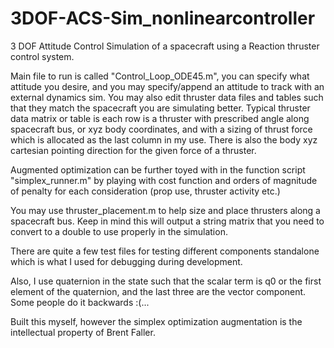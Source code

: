 # 3DOF-ACS-Sim_nonlinearcontroller
3 DOF Attitude Control Simulation of a spacecraft using a Reaction thruster control system.

Main file to run is called "Control_Loop_ODE45.m", you can specify what attitude you desire, and you may specify/append an attitude to track with an external dynamics sim. You may also edit thruster data files and tables such that they match the spacecraft you are simulating better. Typical thruster data matrix or table is each row is a thruster with prescribed angle along spacecraft bus, or xyz body coordinates, and with a sizing of thrust force which is allocated as the last column in my use. There is also the body xyz cartesian pointing direction for the given force of a thruster.

Augmented optimization can be further toyed with in the function script "simplex_runner.m" by playing with cost function and orders of magnitude of penalty for each consideration (prop use, thruster activity etc.)

You may use thruster_placement.m to help size and place thrusters along a spacecraft bus. Keep in mind this will output a string matrix that you need to convert to a double to use properly in the simulation.

There are quite a few test files for testing different components standalone which is what I used for debugging during development.

Also, I use quaternion in the state such that the scalar term is q0 or the first element of the quaternion, and the last three are the vector component. Some people do it backwards :(...

Built this myself, however the simplex optimization augmentation is the intellectual property of Brent Faller.
